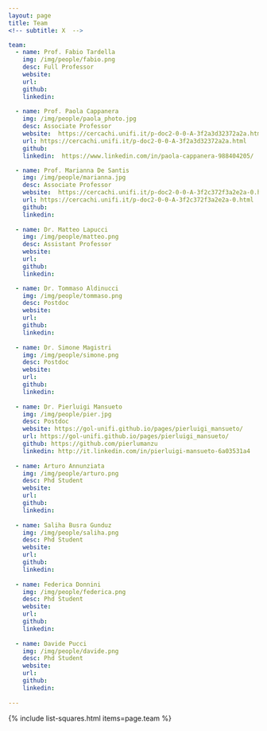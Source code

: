```yaml
---
layout: page
title: Team
<!-- subtitle: X  -->

team:
  - name: Prof. Fabio Tardella
    img: /img/people/fabio.png
    desc: Full Professor
    website:  
    url:
    github:  
    linkedin:   
    
  - name: Prof. Paola Cappanera
    img: /img/people/paola_photo.jpg
    desc: Associate Professor
    website:  https://cercachi.unifi.it/p-doc2-0-0-A-3f2a3d32372a2a.html
    url: https://cercachi.unifi.it/p-doc2-0-0-A-3f2a3d32372a2a.html
    github:  
    linkedin:  https://www.linkedin.com/in/paola-cappanera-988404205/

  - name: Prof. Marianna De Santis
    img: /img/people/marianna.jpg
    desc: Associate Professor
    website:  https://cercachi.unifi.it/p-doc2-0-0-A-3f2c372f3a2e2a-0.html
    url: https://cercachi.unifi.it/p-doc2-0-0-A-3f2c372f3a2e2a-0.html
    github:  
    linkedin:
      
  - name: Dr. Matteo Lapucci
    img: /img/people/matteo.png
    desc: Assistant Professor 
    website:
    url:
    github:  
    linkedin:  

  - name: Dr. Tommaso Aldinucci
    img: /img/people/tommaso.png
    desc: Postdoc
    website:  
    url:
    github:  
    linkedin:
      
  - name: Dr. Simone Magistri
    img: /img/people/simone.png
    desc: Postdoc
    website:  
    url:
    github:  
    linkedin:
    
  - name: Dr. Pierluigi Mansueto
    img: /img/people/pier.jpg
    desc: Postdoc
    website: https://gol-unifi.github.io/pages/pierluigi_mansueto/
    url: https://gol-unifi.github.io/pages/pierluigi_mansueto/
    github: https://github.com/pierlumanzu
    linkedin: http://it.linkedin.com/in/pierluigi-mansueto-6a03531a4
    
  - name: Arturo Annunziata 
    img: /img/people/arturo.png
    desc: Phd Student
    website:  
    url:
    github:  
    linkedin:
 
  - name: Saliha Busra Gunduz  
    img: /img/people/saliha.png
    desc: Phd Student
    website:  
    url:
    github:  
    linkedin:
    
  - name: Federica Donnini
    img: /img/people/federica.png
    desc: Phd Student
    website:  
    url:
    github:  
    linkedin:
    
  - name: Davide Pucci
    img: /img/people/davide.png
    desc: Phd Student
    website:  
    url:
    github:  
    linkedin:
       
---
```



  <!-- - name: Dr. Imad Zaza
    img: /img/people/imad.png
    desc: DevOps Group Engineer
    website: https://www.linkedin.com/in/imad-zaza-521b8a33/?originalSubdomain=it
    url: https://www.linkedin.com/in/imad-zaza-521b8a33/?originalSubdomain=it
-->


{% include list-squares.html items=page.team %}

<!--
# Associated Members
- [Prof. Dr. Hans van Vliet](https://scholar.google.it/citations?user=4YAdfEsAAAAJ&hl=it&oi=ao)
- [Prof. Dr. Gerrit van der Veer](https://www.cs.vu.nl/~gerrit/)
- [Prof. Dr. Chris Verhoef](https://www.cs.vu.nl/~x/)
-->
<!-- 
# Researcher assistants
- [Dr. Jacopo Parri](https://www.unifi.it/p-doc2-2020-0-A-2c3337293730-0.html)
- [Dr. Samuele Sampietro](https://www.linkedin.com/in/samuele-sampietro/)
- [Boris Brizzi](https://www.linkedin.com/in/boris-brizzi-099592117/)
- [Stefania Cerboni](https://www.linkedin.com/in/stefania-cerboni-66407a145/)
- Nicola Bertocci
-->
<!--
# Scientific Collaborators
- [Prof. Fabio Schoen]( )
 -->
<!--
# Former Members
- ? [e.g., former graduated Ph.D. Student]
-->
<!--
# Guests
 - [Dr. Marco Paolieri](https://qed.usc.edu/paolieri/) -->
